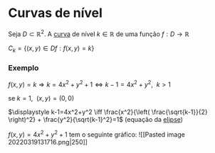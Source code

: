 
# Curvas de nível

Seja $D\subset \mathbb{R}^2$. A [curva](Curvas.md) de nível $k\in\mathbb R$ de uma função $f:D\rightarrow \mathbb R$

$C_k=\{(x,y)\in Df:f(x,y)=k\}$ 

### Exemplo

$f(x,y)=k\Rightarrow k=4x^2+y^2+1\iff k-1=4x^2+y^2,~~k > 1$

se $k=1,~~(x,y)=(0,0)$

$\displaystyle k-1=4x^2+y^2 \iff \frac{x^2}{\left( \frac{\sqrt{k-1}}{2} \right)^2} + \frac{y^2}{\sqrt{k-1}^2}=1$  (equação da [elipse](Elipses.md))

$f(x,y)=4x^2+y^2+1$ tem o seguinte gráfico:
![[Pasted image 20220319131716.png|250]]